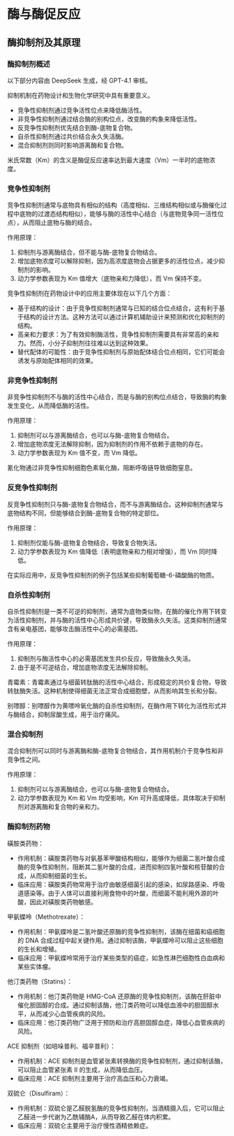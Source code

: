 # 酶与酶促反应

## 酶抑制剂及其原理

### 酶抑制剂概述

以下部分内容由 DeepSeek 生成，经 GPT-4.1 审核。

抑制机制在药物设计和生物化学研究中具有重要意义。

- 竞争性抑制剂通过竞争活性位点来降低酶活性。
- 非竞争性抑制剂通过结合酶的别构位点，改变酶的构象来降低活性。
- 反竞争性抑制剂优先结合到酶-底物复合物。
- 自杀性抑制剂通过共价结合永久失活酶。
- 混合抑制剂则同时影响游离酶和复合物。

米氏常数（Km）的含义是酶促反应速率达到最大速度（Vm）一半时的底物浓度。

### 竞争性抑制剂

竞争性抑制剂通常与底物具有相似的结构（高度相似、三维结构相似或与酶催化过程中底物的过渡态结构相似），能够与酶的活性中心结合（与底物竞争同一活性位点），从而阻止底物与酶的结合。

作用原理：

1. 抑制剂与游离酶结合，但不能与酶-底物复合物结合。
2. 增加底物浓度可以解除抑制，因为高浓度底物会占据更多的活性位点，减少抑制剂的影响。
3. 动力学参数表现为 Km 值增大（底物亲和力降低），而 Vm 保持不变。

竞争性抑制剂在药物设计中的应用主要体现在以下几个方面：

- 基于结构的设计：由于竞争性抑制剂通常与已知的结合位点结合，这有利于基于结构的设计方法。这种方法可以通过计算机辅助设计来预测和优化抑制剂的结构。
- 高亲和力要求：为了有效抑制酶活性，竞争性抑制剂需要具有非常高的亲和力。然而，小分子抑制剂往往难以达到这种效果。
- 替代配体的可能性：由于竞争性抑制剂与原始配体结合位点相同，它们可能会诱发与原始配体相同的效果。

### 非竞争性抑制剂

非竞争性抑制剂不与酶的活性中心结合，而是与酶的别构位点结合，导致酶的构象发生变化，从而降低酶的活性。

作用原理：

1. 抑制剂可以与游离酶结合，也可以与酶-底物复合物结合。
2. 增加底物浓度无法解除抑制，因为抑制剂的作用不依赖于底物的存在。
3. 动力学参数表现为 Km 值不变，而 Vm 降低。

氰化物通过非竞争性抑制细胞色素氧化酶，阻断呼吸链导致细胞窒息。

### 反竞争性抑制剂

反竞争性抑制剂只与酶-底物复合物结合，而不与游离酶结合。这种抑制剂通常与底物结构不同，但能够结合到酶-底物复合物的特定部位。

作用原理：

1. 抑制剂仅能与酶-底物复合物结合，导致复合物失活。  
2. 动力学参数表现为 Km 值降低（表明底物亲和力相对增强），而 Vm 同时降低。

在实际应用中，反竞争性抑制剂的例子包括某些抑制葡萄糖-6-磷酸酶的物质。

### 自杀性抑制剂

自杀性抑制剂是一类不可逆的抑制剂，通常为底物类似物，在酶的催化作用下转变为活性抑制剂，并与酶的活性中心形成共价键，导致酶永久失活。这类抑制剂通常含有亲电基团，能够攻击酶活性中心的必需基团。

作用原理：

1. 抑制剂与酶活性中心的必需基团发生共价反应，导致酶永久失活。
2. 由于是不可逆结合，增加底物浓度无法解除抑制。

青霉素：青霉素通过与细菌转肽酶的活性中心结合，形成稳定的共价复合物，导致转肽酶失活。这种机制使得细菌无法正常合成细胞壁，从而影响其生长和分裂。

别嘌醇：别嘌醇作为黄嘌呤氧化酶的自杀性抑制剂，在酶作用下转化为活性形式并与酶结合，抑制尿酸生成，用于治疗痛风。

### 混合抑制剂

混合抑制剂可以同时与游离酶和酶-底物复合物结合，其作用机制介于竞争性和非竞争性之间。

作用原理：

1. 抑制剂可以与游离酶结合，也可以与酶-底物复合物结合。
2. 动力学参数表现为 Km 和 Vm 均受影响，Km 可升高或降低，具体取决于抑制剂对游离酶和复合物的亲和力。

### 酶抑制剂药物

磺胺类药物：

- 作用机制：磺胺类药物与对氨基苯甲酸结构相似，能够作为细菌二氢叶酸合成酶的竞争性抑制剂，阻断其二氢叶酸的合成，进而抑制四氢叶酸和核苷酸的合成，从而抑制细菌的生长。
- 临床应用：磺胺类药物常用于治疗由敏感细菌引起的感染，如尿路感染、呼吸道感染等。由于人体可以直接利用食物中的叶酸，而细菌不能利用外源的叶酸，因此对磺胺类药物敏感。

甲氨蝶呤（Methotrexate）：

- 作用机制：甲氨蝶呤是二氢叶酸还原酶的竞争性抑制剂，该酶在细菌和癌细胞的 DNA 合成过程中起关键作用。通过抑制该酶，甲氨蝶呤可以阻止这些细胞的生长和增殖。
- 临床应用：甲氨蝶呤常用于治疗某些类型的癌症，如急性淋巴细胞性白血病和某些实体瘤。

他汀类药物（Statins）：

- 作用机制：他汀类药物是 HMG-CoA 还原酶的竞争性抑制剂，该酶在肝脏中催化胆固醇的合成。通过抑制该酶，他汀类药物可以降低血液中的胆固醇水平，从而减少心血管疾病的风险。
- 临床应用：他汀类药物广泛用于预防和治疗高胆固醇血症，降低心血管疾病的风险。

ACE 抑制剂（如培哚普利、福辛普利）：

- 作用机制：ACE 抑制剂是血管紧张素转换酶的竞争性抑制剂，通过抑制该酶，可以阻止血管紧张素 II 的生成，从而降低血压。
- 临床应用：ACE 抑制剂主要用于治疗高血压和心力衰竭。

双硫仑（Disulfiram）：

- 作用机制：双硫仑是乙醛脱氢酶的竞争性抑制剂，当酒精摄入后，它可以阻止乙醛进一步代谢为乙酰辅酶A，从而导致乙醛在体内积累。
- 临床应用：双硫仑主要用于治疗慢性酒精依赖症。
